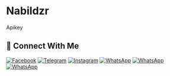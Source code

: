 # Nabildzr
Apikey
## &#x1F919; Connect With Me
[![Facebook](https://img.shields.io/badge/Facebook-%234267B2.svg?&style=for-the-badge&logo=facebook&logoColor=white)](https://facebook.com/nabildzr)
[![Telegram](https://img.shields.io/badge/Telegram-%230088cc.svg?&style=for-the-badge&logo=telegram&logoColor=white)](https://t.me/nabildzr)
[![Instagram](https://img.shields.io/badge/Instagram-E4405F?style=for-the-badge&logo=instagram&logoColor=white)](https://instagram.com/nabildzr)
[![WhatsApp](https://img.shields.io/badge/WhatsApp-25D366?style=for-the-badge&logo=whatsapp&logoColor=white)](https://wa.me/6287814037811)
[![WhatsApp](https://img.shields.io/badge/WhatsApp-25D366?style=for-the-badge&logo=whatsapp&logoColor=white)](https://wa.me/6287814037812)
[![WhatsApp](https://img.shields.io/badge/WhatsApp-25D366?style=for-the-badge&logo=whatsapp&logoColor=white)](https://wa.me/6289514847060)
